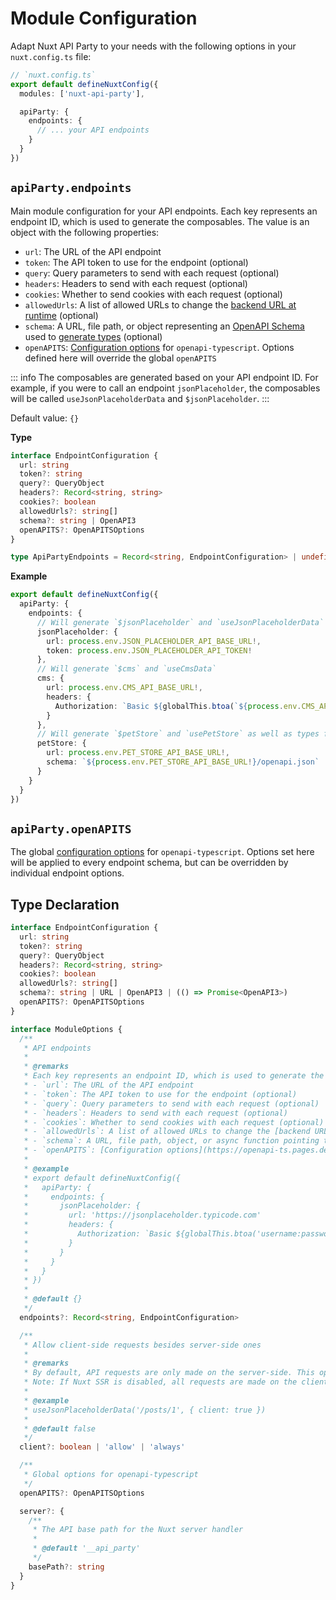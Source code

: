 # Module Configuration

Adapt Nuxt API Party to your needs with the following options in your `nuxt.config.ts` file:

```ts
// `nuxt.config.ts`
export default defineNuxtConfig({
  modules: ['nuxt-api-party'],

  apiParty: {
    endpoints: {
      // ... your API endpoints
    }
  }
})
```

## `apiParty.endpoints`

Main module configuration for your API endpoints. Each key represents an endpoint ID, which is used to generate the composables. The value is an object with the following properties:

- `url`: The URL of the API endpoint
- `token`: The API token to use for the endpoint (optional)
- `query`: Query parameters to send with each request (optional)
- `headers`: Headers to send with each request (optional)
- `cookies`: Whether to send cookies with each request (optional)
- `allowedUrls`: A list of allowed URLs to change the [backend URL at runtime](/guide/dynamic-backend-url) (optional)
- `schema`: A URL, file path, or object representing an [OpenAPI Schema](https://swagger.io/resources/open-api) used to [generate types](/guide/openapi-types) (optional)
- `openAPITS`: [Configuration options](https://openapi-ts.pages.dev/node/#options) for `openapi-typescript`. Options defined here will override the global `openAPITS`

::: info
The composables are generated based on your API endpoint ID. For example, if you were to call an endpoint `jsonPlaceholder`, the composables will be called `useJsonPlaceholderData` and `$jsonPlaceholder`.
:::

Default value: `{}`

**Type**

```ts
interface EndpointConfiguration {
  url: string
  token?: string
  query?: QueryObject
  headers?: Record<string, string>
  cookies?: boolean
  allowedUrls?: string[]
  schema?: string | OpenAPI3
  openAPITS?: OpenAPITSOptions
}

type ApiPartyEndpoints = Record<string, EndpointConfiguration> | undefined
```

**Example**

```ts
export default defineNuxtConfig({
  apiParty: {
    endpoints: {
      // Will generate `$jsonPlaceholder` and `useJsonPlaceholderData`
      jsonPlaceholder: {
        url: process.env.JSON_PLACEHOLDER_API_BASE_URL!,
        token: process.env.JSON_PLACEHOLDER_API_TOKEN!
      },
      // Will generate `$cms` and `useCmsData`
      cms: {
        url: process.env.CMS_API_BASE_URL!,
        headers: {
          Authorization: `Basic ${globalThis.btoa(`${process.env.CMS_API_USERNAME}:${process.env.CMS_API_PASSWORD}`)}`
        }
      },
      // Will generate `$petStore` and `usePetStore` as well as types for each path
      petStore: {
        url: process.env.PET_STORE_API_BASE_URL!,
        schema: `${process.env.PET_STORE_API_BASE_URL!}/openapi.json`
      }
    }
  }
})
```

## `apiParty.openAPITS`

The global [configuration options](https://openapi-ts.pages.dev/node/#options) for `openapi-typescript`. Options set here will be applied to every endpoint schema, but can be overridden by individual endpoint options.

## Type Declaration

```ts
interface EndpointConfiguration {
  url: string
  token?: string
  query?: QueryObject
  headers?: Record<string, string>
  cookies?: boolean
  allowedUrls?: string[]
  schema?: string | URL | OpenAPI3 | (() => Promise<OpenAPI3>)
  openAPITS?: OpenAPITSOptions
}

interface ModuleOptions {
  /**
   * API endpoints
   *
   * @remarks
   * Each key represents an endpoint ID, which is used to generate the composables. The value is an object with the following properties:
   * - `url`: The URL of the API endpoint
   * - `token`: The API token to use for the endpoint (optional)
   * - `query`: Query parameters to send with each request (optional)
   * - `headers`: Headers to send with each request (optional)
   * - `cookies`: Whether to send cookies with each request (optional)
   * - `allowedUrls`: A list of allowed URLs to change the [backend URL at runtime](https://nuxt-api-party.byjohann.dev/guide/dynamic-backend-url) (optional)
   * - `schema`: A URL, file path, object, or async function pointing to an [OpenAPI Schema](https://swagger.io/resources/open-api) used to [generate types](/guide/openapi-types) (optional)
   * - `openAPITS`: [Configuration options](https://openapi-ts.pages.dev/node/#options) for `openapi-typescript`. Options defined here will override the global `openAPITS`
   *
   * @example
   * export default defineNuxtConfig({
   *   apiParty: {
   *     endpoints: {
   *       jsonPlaceholder: {
   *         url: 'https://jsonplaceholder.typicode.com'
   *         headers: {
   *           Authorization: `Basic ${globalThis.btoa('username:password')}`
   *         }
   *       }
   *     }
   *   }
   * })
   *
   * @default {}
   */
  endpoints?: Record<string, EndpointConfiguration>

  /**
   * Allow client-side requests besides server-side ones
   *
   * @remarks
   * By default, API requests are only made on the server-side. This option allows you to make requests on the client-side as well. Keep in mind that this will expose your API credentials to the client.
   * Note: If Nuxt SSR is disabled, all requests are made on the client-side by default.
   *
   * @example
   * useJsonPlaceholderData('/posts/1', { client: true })
   *
   * @default false
   */
  client?: boolean | 'allow' | 'always'

  /**
   * Global options for openapi-typescript
   */
  openAPITS?: OpenAPITSOptions

  server?: {
    /**
     * The API base path for the Nuxt server handler
     *
     * @default '__api_party'
     */
    basePath?: string
  }
}
```

